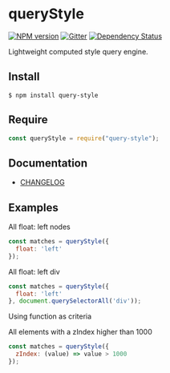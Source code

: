 # queryStyle

[![NPM version][npm-version-image]][npm-url]
[![Gitter][gitter-image]][gitter-url]
[![Dependency Status][dependency-status-image]][dependency-status-url]

Lightweight computed style query engine.

## Install

```
$ npm install query-style
```

## Require

```js
const queryStyle = require("query-style");
```

## Documentation

- [CHANGELOG](./CHANGELOG.md)

## Examples

All float: left nodes

```js
const matches = queryStyle({
  float: 'left'
});
```

All float: left div

```js
const matches = queryStyle({
  float: 'left'
}, document.querySelectorAll('div'));
```

Using function as criteria

All elements with a zIndex higher than 1000

```js
const matches = queryStyle({
  zIndex: (value) => value > 1000
});
```

[gitter-image]: https://badges.gitter.im/Join%20Chat.svg
[gitter-url]: https://gitter.im/ghoullier/query-style

[dependency-status-image]: http://img.shields.io/gemnasium/ghoullier/query-style.svg?style=flat
[dependency-status-url]: https://gemnasium.com/ghoullier/query-style

[npm-version-image]: http://img.shields.io/npm/v/query-style.svg?style=flat-square
[npm-url]: https://npmjs.org/package/query-style
